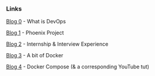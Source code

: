 ### Links  

[Blog 0](https://github.com/lucassha/DevOps-Student-Roadmap/blob/master/Blogs/Blog0.md) - What is DevOps

[Blog 1](https://github.com/lucassha/DevOps-Student-Roadmap/blob/master/Blogs/Blog1.md) - Phoenix Project

[Blog 2](https://github.com/lucassha/DevOps-Student-Roadmap/blob/master/Blogs/Blog2.md) - Internship & Interview Experience

[Blog 3](https://github.com/lucassha/DevOps-Student-Roadmap/blob/master/Blogs/Blog3.md) - A bit of Docker

[Blog 4](https://github.com/lucassha/DevOps-Student-Roadmap/blob/master/Blogs/Blog4.md) - Docker Compose (& a corresponding YouTube tut)
